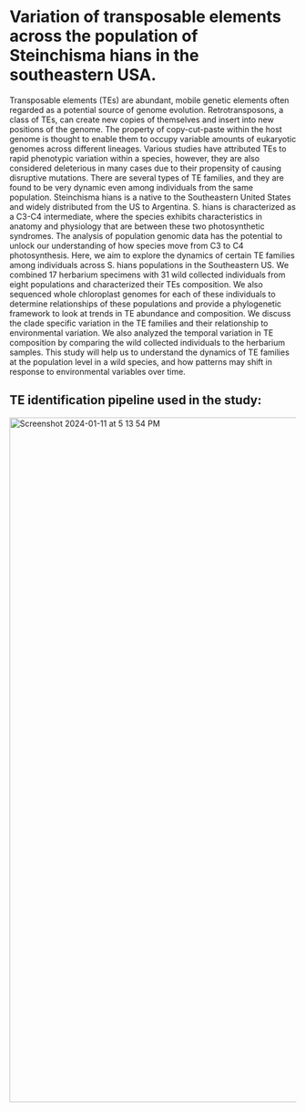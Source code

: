 # Variation of transposable elements across the population of Steinchisma hians in the southeastern USA.

Transposable elements (TEs) are abundant, mobile genetic elements often regarded as a potential source of genome evolution. Retrotransposons, a class of TEs, can create new copies of themselves and insert into new positions of the genome. The property of copy-cut-paste within the host genome is thought to enable them to occupy variable amounts of eukaryotic genomes across different lineages. Various studies have attributed TEs to rapid phenotypic variation within a species, however, they are also considered deleterious in many cases due to their propensity of causing disruptive mutations. There are several types of TE families, and they are found to be very dynamic even among individuals from the same population. Steinchisma hians is a native to the Southeastern United States and widely distributed from the US to Argentina. S. hians is characterized as a C3-C4 intermediate, where the species exhibits characteristics in anatomy and physiology that are  between these two photosynthetic syndromes. The analysis of population genomic data has the potential to unlock our understanding of how species move from C3 to C4 photosynthesis. Here, we aim to explore the dynamics of certain TE families among individuals across S. hians populations in the Southeastern US. We combined 17 herbarium specimens with 31 wild collected individuals from eight populations and characterized their TEs composition. We also sequenced whole chloroplast genomes for each of these individuals to determine relationships of these populations and provide a phylogenetic framework to look at trends in TE abundance and composition. We discuss the clade specific variation in the TE families and their relationship to environmental variation. We also analyzed the temporal variation in TE composition by comparing the wild collected individuals to the herbarium samples. This study will help us to understand the dynamics of TE families at the population level in a wild species, and how patterns may shift in response to environmental variables over time.
## TE identification pipeline used in the study:

<img width="1201" alt="Screenshot 2024-01-11 at 5 13 54 PM" src="https://github.com/skdeb/SteinchismaTranspososns/assets/53913657/b7ba9edc-821c-441d-a285-d13f9a5e24ac">

